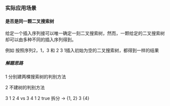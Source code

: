 ### 实际应用场景

#### 是否是同一颗二叉搜索树

给定一个插入序列接可以唯一确定一刻二叉搜索树，然而，一颗给定的二叉搜索树却可以由多种不同的插入序列得到。

例如 按照序列2，1，3  和 2  3 1插入初始为空的二叉搜索树，都得到一样的结果

##### 解题思路

1 分别建两棵搜索树的判别方法

2 不建树的判别方法

3 1 2 4 vs 3 4 1 2 true 拆分 -> {1, 2} 3 {4}

